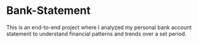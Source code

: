 # Bank-Statement
This is an end-to-end project where I analyzed my personal bank account statement to understand financial patterns and trends over a set period.
